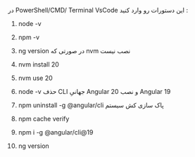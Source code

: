 در PowerShell/CMD/ Terminal VsCode این دستورات رو وارد کنید :
1. node -v
2. npm -v
3. ng version
در صورتی که nvm نصب نیست
4. nvm install 20
5. nvm use 20
6. node -v
حذف CLI جهانیِ Angular 20 و نصب Angular 19
7. npm uninstall -g @angular/cli
پاک سازی کش سیستم
8. npm cache verify

9. npm i -g @angular/cli@19
10. ng version